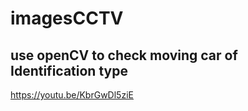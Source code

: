 # imagesCCTV

## use openCV to check moving car of Identification type ##
https://youtu.be/KbrGwDl5ziE
